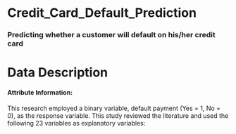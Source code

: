 # Credit_Card_Default_Prediction
### Predicting whether a customer will default on his/her credit card
# Data Description
#### Attribute Information:
This research employed a binary variable, default payment (Yes = 1, No = 0), as the response variable. This study reviewed the literature and used the following 23 variables as explanatory variables:
